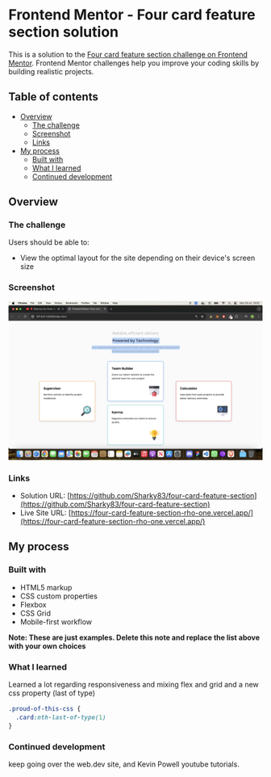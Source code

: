 # Frontend Mentor - Four card feature section solution

This is a solution to the [Four card feature section challenge on Frontend Mentor](https://www.frontendmentor.io/challenges/four-card-feature-section-weK1eFYK). Frontend Mentor challenges help you improve your coding skills by building realistic projects. 

## Table of contents

- [Overview](#overview)
  - [The challenge](#the-challenge)
  - [Screenshot](#screenshot)
  - [Links](#links)
- [My process](#my-process)
  - [Built with](#built-with)
  - [What I learned](#what-i-learned)
  - [Continued development](#continued-development)

## Overview

### The challenge

Users should be able to:

- View the optimal layout for the site depending on their device's screen size

### Screenshot

![](./screenshot.jpg)


### Links

- Solution URL: [https://github.com/Sharky83/four-card-feature-section](https://github.com/Sharky83/four-card-feature-section)
- Live Site URL: [https://four-card-feature-section-rho-one.vercel.app/](https://four-card-feature-section-rho-one.vercel.app/)

## My process

### Built with

- HTML5 markup
- CSS custom properties
- Flexbox
- CSS Grid
- Mobile-first workflow

**Note: These are just examples. Delete this note and replace the list above with your own choices**

### What I learned

Learned a lot regarding responsiveness and mixing flex and grid and a new css property (last of type)


```css
.proud-of-this-css {
  .card:nth-last-of-type(1)
}
```

### Continued development

keep going over the web.dev site, and Kevin Powell youtube tutorials.


